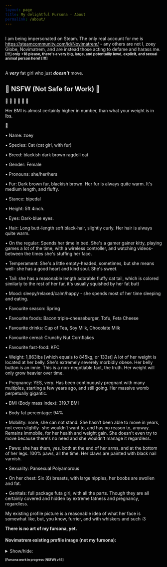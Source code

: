 ```yaml
---
layout: page
title: My delightful Fursona - About
permalink: /about/
---
```


<style>
html {
  filter: invert(1.0);
}
body {
  filter: invert(0.0);
}
img {
  filter: invert(1.0);
}
pre {
  filter: invert(1.0);
}
iframe {
  filter: invert(1.0);
}
</style>
<br>
I am being impersonated on Steam. The only real account for me is <a href="https://steamcommunity.com/id/Novimatrem/">https://steamcommunity.com/id/Novimatrem/</a> - any others are not I, zoey Globe, Novimatrem, and are instead those acting to defame and harass me.
<br>
<sup><b>[!!!] only +18 please, there's a very big, large, and potentailly lewd, explicit, and sexual animal person here! [!!!]</b></sup>
<br><br>

A <b><i>very</i></b> fat girl who just <b><i>doesn't</i></b> move.<br>

## 🚫 NSFW (Not Safe for Work) 🚫

💚 🌼 💐 🌸 🌻 🌷

Her BMI is almost certainly higher in number, than what your weight is in lbs.

🐾

• Name: zoey

• Species: Cat (cat girl, with fur)

• Breed: blackish dark brown ragdoll cat

• Gender: Female

• Pronouns: she/her/hers

• Fur: Dark brown fur, blackish brown. Her fur is always quite warm. It's medium length, and fluffy.

• Stance: bipedal

• Height: 5ft 4inch.

• Eyes: Dark-blue eyes.

• Hair: Long butt-length soft black-hair, slightly curly. Her hair is always quite warm.

• On the regular: Spends her time in bed. She's a gamer gainer kitty, playing games a lot of the time, with a wireless controller, and watching videos- between the times she's stuffing her face.

• Temperament: She's a little empty-headed, sometimes, but she means well- she has a good heart and kind soul. She's sweet.

• Tail: she has a reasonable length adorable fluffy cat tail, which is colored similarly to the rest of her fur, it's usually squished by her fat butt

• Mood: sleepy/relaxed/calm/happy - she spends most of her time sleeping and eating.

• Favourite season: Spring

• Favourite foods: Bacon triple-cheeseburger, Tofu, Feta Cheese

• Favourite drinks: Cup of Tea, Soy Milk, Chocolate Milk

• Favourite cereal: Crunchy Nut Cornflakes

• Favourite fast-food: KFC

• Weight: 1,863lbs [which equals to 845kg, or 133st] A lot of her weight is located at her belly. She's extremely severely morbidly obese. Her belly button is an innie. This is a non-negotiable fact, the truth. Her weight will only grow heavier over time.

• Pregnancy: YES, very. Has been continuously pregnant with many multiples, starting a few years ago, and still going. Her massive womb perpetually gigantic.

• BMI (Body mass index): 319.7 BMI

• Body fat percentage: 94%

• Mobility: none, she can not stand. She hasn’t been able to move in years, not even slightly- she wouldn’t want to, and has no reason to, anyway. Remains immobile, for her health and weight gain. She doesn't even try to move because there's no need and she wouldn't manage it regardless.

• Paws: she has them, yes. both at the end of her arms, and at the bottom of her legs. 100% paws, all the time. Her claws are painted with black nail varnish.

• Sexuality: Pansexual Polyamorous

• On her chest: Six (6) breasts, with large nipples, her boobs are swollen and fat.

• Genitals: full package futa girl, with all the parts. Though they are all certainly covered and hidden by extreme fatness and pregnancy, regardless.

My existing profile picture is a reasonable idea of what her face is somewhat like, but, you know, furrier, and with whiskers and such :3

**There is no art of my fursona, yet.**

#### Novimatrem existing profile image (not my fursona):
<details>
    <summary>Show/hide:</summary>
    <img src="https://novimatrem.uk/assets/images/avatar/novi-pfp-max-resolution.png" style="width:70%; height:auto;">
</details>

<sup><sub><b>[Fursona work in progress (NSFW) v45]</b></sub></sup>



